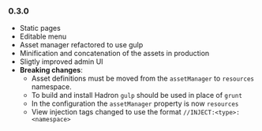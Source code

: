 ### 0.3.0

* Static pages
* Editable menu
* Asset manager refactored to use gulp
* Minification and concatenation of the assets in production
* Sligtly improved admin UI
* **Breaking changes**: 
    * Asset definitions must be moved from the `assetManager` to `resources` namespace.
    * To build and install Hadron `gulp` should be used in place of `grunt`
    * In the configuration the `assetManager` property is now `resources`
    * View injection tags changed to use the format `//INJECT:<type>:<namespace>`